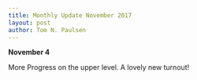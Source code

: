 ```yaml
---
title: Monthly Update November 2017 
layout: post
author: Tom N. Paulsen
---
```




 **November 4**   
  
 More Progress on the upper level. A lovely new turnout! 
 
 